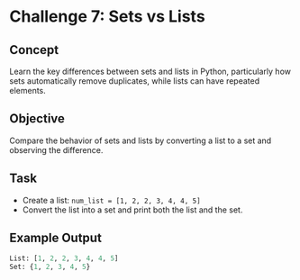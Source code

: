 # Challenge 7: Sets vs Lists

## Concept
Learn the key differences between sets and lists in Python, particularly how sets automatically remove duplicates, while lists can have repeated elements.

## Objective
Compare the behavior of sets and lists by converting a list to a set and observing the difference.

## Task
- Create a list: `num_list = [1, 2, 2, 3, 4, 4, 5]`
- Convert the list into a set and print both the list and the set.

## Example Output
```python
List: [1, 2, 2, 3, 4, 4, 5]
Set: {1, 2, 3, 4, 5}
